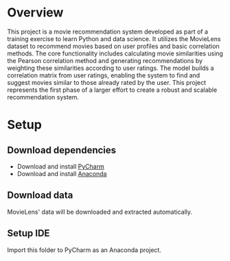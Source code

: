# Overview

This project is a movie recommendation system developed as part of a training exercise to learn Python and data science. It utilizes the MovieLens dataset to recommend movies based on user profiles and basic correlation methods. The core functionality includes calculating movie similarities using the Pearson correlation method and generating recommendations by weighting these similarities according to user ratings. The model builds a correlation matrix from user ratings, enabling the system to find and suggest movies similar to those already rated by the user. This project represents the first phase of a larger effort to create a robust and scalable recommendation system.


# Setup

## Download dependencies

- Download and install [PyCharm](https://www.jetbrains.com/pycharm/download/)
- Download and install [Anaconda](https://www.anaconda.com/download)


## Download data

MovieLens' data will be downloaded and extracted automatically.


## Setup IDE

Import this folder to PyCharm as an Anaconda project.

